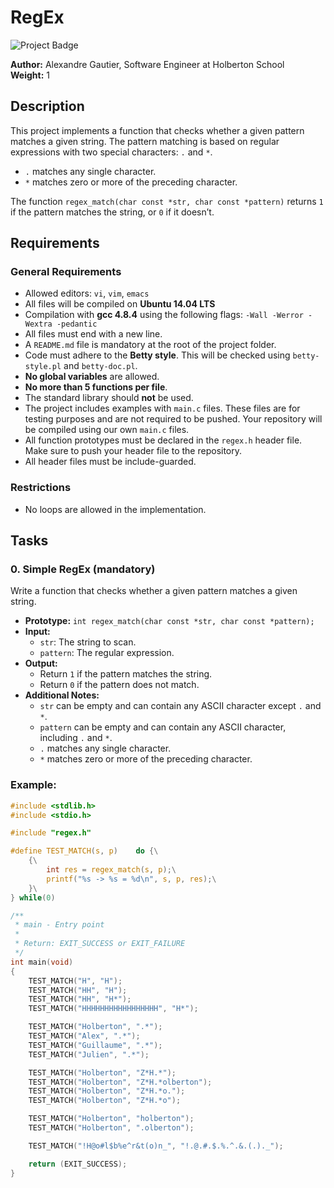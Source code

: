 # RegEx

![Project Badge](https://img.shields.io/badge/Project%20Status-Completed-green)

**Author:** Alexandre Gautier, Software Engineer at Holberton School  
**Weight:** 1

## Description

This project implements a function that checks whether a given pattern matches a given string. The pattern matching is based on regular expressions with two special characters: `.` and `*`. 
- `.` matches any single character.
- `*` matches zero or more of the preceding character.

The function `regex_match(char const *str, char const *pattern)` returns `1` if the pattern matches the string, or `0` if it doesn’t.

## Requirements

### General Requirements
- Allowed editors: `vi`, `vim`, `emacs`
- All files will be compiled on **Ubuntu 14.04 LTS**
- Compilation with **gcc 4.8.4** using the following flags: `-Wall -Werror -Wextra -pedantic`
- All files must end with a new line.
- A `README.md` file is mandatory at the root of the project folder.
- Code must adhere to the **Betty style**. This will be checked using `betty-style.pl` and `betty-doc.pl`.
- **No global variables** are allowed.
- **No more than 5 functions per file**.
- The standard library should **not** be used.
- The project includes examples with `main.c` files. These files are for testing purposes and are not required to be pushed. Your repository will be compiled using our own `main.c` files.
- All function prototypes must be declared in the `regex.h` header file. Make sure to push your header file to the repository.
- All header files must be include-guarded.

### Restrictions
- No loops are allowed in the implementation.

## Tasks

### 0. Simple RegEx (mandatory)

Write a function that checks whether a given pattern matches a given string.

- **Prototype:** `int regex_match(char const *str, char const *pattern);`
- **Input:** 
  - `str`: The string to scan.
  - `pattern`: The regular expression.
- **Output:** 
  - Return `1` if the pattern matches the string.
  - Return `0` if the pattern does not match.
- **Additional Notes:** 
  - `str` can be empty and can contain any ASCII character except `.` and `*`.
  - `pattern` can be empty and can contain any ASCII character, including `.` and `*`.
  - `.` matches any single character.
  - `*` matches zero or more of the preceding character.

### Example:

```c
#include <stdlib.h>
#include <stdio.h>

#include "regex.h"

#define TEST_MATCH(s, p)    do {\
    {\
        int res = regex_match(s, p);\
        printf("%s -> %s = %d\n", s, p, res);\
    }\
} while(0)

/**
 * main - Entry point
 *
 * Return: EXIT_SUCCESS or EXIT_FAILURE
 */
int main(void)
{
    TEST_MATCH("H", "H");
    TEST_MATCH("HH", "H");
    TEST_MATCH("HH", "H*");
    TEST_MATCH("HHHHHHHHHHHHHHHHH", "H*");

    TEST_MATCH("Holberton", ".*");
    TEST_MATCH("Alex", ".*");
    TEST_MATCH("Guillaume", ".*");
    TEST_MATCH("Julien", ".*");

    TEST_MATCH("Holberton", "Z*H.*");
    TEST_MATCH("Holberton", "Z*H.*olberton");
    TEST_MATCH("Holberton", "Z*H.*o.");
    TEST_MATCH("Holberton", "Z*H.*o");

    TEST_MATCH("Holberton", "holberton");
    TEST_MATCH("Holberton", ".olberton");

    TEST_MATCH("!H@o#l$b%e^r&t(o)n_", "!.@.#.$.%.^.&.(.)._");

    return (EXIT_SUCCESS);
}
